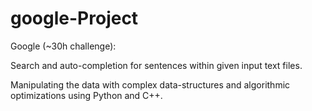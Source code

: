 # google-Project
 

Google (~30h challenge):

Search and auto-completion for sentences within given input text files.

Manipulating the data with complex data-structures and algorithmic optimizations using Python and C++.
